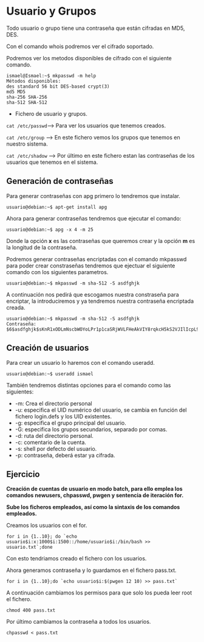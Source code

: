 # Usuario y Grupos

Todo usuario o grupo tiene una contraseña que están cifradas en MD5, DES.

Con el comando whois podremos ver el cifrado soportado.

Podremos ver los metodos disponibles de cifrado con el siguiente comando.

~~~
ismael@Ismael:~$ mkpasswd -m help
Métodos disponibles:
des	standard 56 bit DES-based crypt(3)
md5	MD5
sha-256	SHA-256
sha-512	SHA-512
~~~

- Fichero de usuario y grupos.

``cat /etc/passwd``--> Para ver los usuarios que tenemos creados.

``cat /etc/group`` --> En este fichero vemos los grupos que tenemos en nuestro sistema.

``cat /etc/shadow`` --> Por último en este fichero estan las contraseñas de los usuarios que tenemos en el sistema.

## Generación de contraseñas

Para generar contraseñas con apg primero lo tendremos que instalar.

~~~
usuario@debian:~$ apt-get install apg
~~~

Ahora para generar contraseñas tendremos que ejecutar el comando:

~~~
usuario@debian:~$ apg -x 4 -m 25
~~~

Donde la opción **x** es las contraseñas que queremos crear y la opción **m** es la longitud de la contraseña.

Podremos generar contraseñas encriptadas con el comando mkpasswd para poder crear constraseñas tendremos que ejectuar el siguiente comando con los siguientes parametros.

~~~
usuario@debian:~$ mkpasswd -m sha-512 -S asdfghjk
~~~

A continuación nos pedirá que escogamos nuestra constraseña para encriptar, la introduciremos y ya tendremos nuestra contraseña encriptada creada.

~~~
usuario@debian:~$ mkpasswd -m sha-512 -S asdfghjk
Contraseña: 
$6$asdfghjk$sKnR1xODLmNscbWOYoLPr1p1caSRjWVLFHeAkVIY8rqkcH5kS2VJIlIcpL9PXVsmTyhNau..ES9Qe69zjQuS60
~~~

## Creación de usuarios

Para crear un usuario lo haremos con el comando useradd.

~~~
usuario@debian:~$ useradd ismael
~~~

También tendremos distintas opciones para el comando como las siguientes:

- -m: Crea el directorio personal
- -u: especifica el UID numérico del usuario, se cambia en función del fichero login.defs y los UID existentes.
- -g: especifica el grupo principal del usuario.
- -G: especifica los grupos secundarios, separado por comas.
- -d: ruta del directorio personal.
- -c: comentario de la cuenta.
- -s: shell por defecto del usuario.
- -p: contraseña, deberá estar ya cifrada.

## Ejercicio

**Creación de cuentas de usuario en modo batch, para ello emplea los comandos newusers, chpasswd, pwgen y sentencia de iteración for.**

**Sube los ficheros empleados, así como la sintaxis de los comandos empleados.**

Creamos los usuarios con el for.

~~~
for i in {1..10}; do `echo usuario$i:x:1000$i:1500::/home/usuario$i:/bin/bash >> usuario.txt`;done
~~~

Con esto tendriamos creado el fichero con los usuarios.

Ahora generamos contraseña y lo guardamos en el fichero pass.txt. 

~~~
for i in {1..10};do `echo usuario$i:$(pwgen 12 10) >> pass.txt`
~~~

A continuación cambiamos los permisos para que solo los pueda leer root el fichero.

~~~
chmod 400 pass.txt
~~~

Por último cambiamos la contraseña a todos los usuarios.

~~~
chpasswd < pass.txt
~~~

